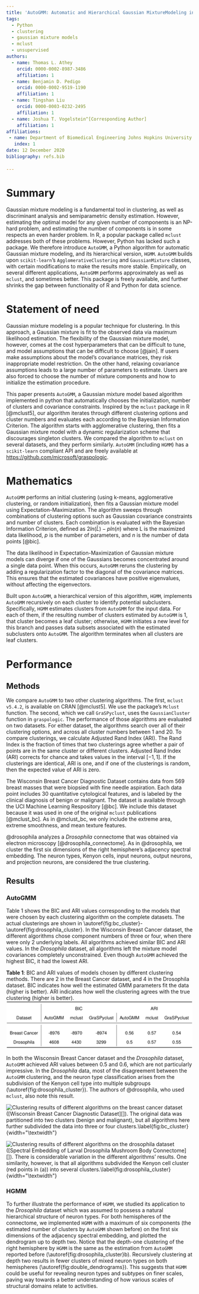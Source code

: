 ```yaml
---
title: 'AutoGMM: Automatic and Hierarchical Gaussian MixtureModeling in Python'
tags:
  - Python
  - clustering
  - gaussian mixture models
  - mclust
  - unsupervised
authors:
  - name: Thomas L. Athey
    orcid: 0000-0002-8987-3486
    affiliation: 1
  - name: Benjamin D. Pedigo
    orcid: 0000-0002-9519-1190
    affiliation: 1
  - name: Tingshan Liu
    orcid: 0000-0003-0232-2495
    affiliation: 1
  - name: Joshua T. Vogelstein^[Corresponding Author]
    affiliation: 1
affiliations:
 - name: Department of Biomedical Engineering Johns Hopkins University
   index: 1
date: 12 December 2020
bibliography: refs.bib

---
```


# Summary

Gaussian mixture modeling is a fundamental tool in clustering, as well
as discriminant analysis and semiparametric density estimation. However,
estimating the optimal model for any given number of components is an
NP-hard problem, and estimating the number of components is in some
respects an even harder problem. In R, a popular package called `mclust`
addresses both of these problems. However, Python has lacked such a
package. We therefore introduce `AutoGMM`, a Python algorithm for
automatic Gaussian mixture modeling, and its hierarchical version,
`HGMM`. `AutoGMM` builds upon `scikit-learn`’s `AgglomerativeClustering`
and `GaussianMixture` classes, with certain modifications to make the
results more stable. Empirically, on several different applications,
`AutoGMM` performs approximately as well as `mclust`, and sometimes
better. This package is freely available, and further shrinks the gap
between functionality of R and Python for data science.


# Statement of need 

Gaussian mixture modeling is a popular technique for clustering. In this
approach, a Gaussian mixture is fit to the observed data via maximum
likelihood estimation. The flexibility of the Gaussian mixture model,
however, comes at the cost hyperparameters that can be difficult to
tune, and model assumptions that can be difficult to choose [@jain]. If
users make assumptions about the model’s covariance matrices, they risk
inappropriate model restriction. On the other hand, relaxing covariance
assumptions leads to a large number of parameters to estimate. Users are
also forced to choose the number of mixture components and how to
initialize the estimation procedure.

This paper presents `AutoGMM`, a Gaussian mixture model based algorithm
implemented in python that automatically chooses the initialization,
number of clusters and covariance constraints. Inspired by the `mclust`
package in R [@mclust5], our algorithm iterates through different
clustering options and cluster numbers and evaluates each according to
the Bayesian Information Criterion. The algorithm starts with
agglomerative clustering, then fits a Gaussian mixture model with a
dynamic regularization scheme that discourages singleton clusters. We
compared the algorithm to `mclust` on several datasets, and they perform
similarly. `AutoGMM` (including `HGMM`) has a `scikit-learn` compliant API
and are freely available at <https://github.com/microsoft/graspologic>.


# Mathematics

`AutoGMM` performs an initial clustering (using k-means, agglomerative clustering, 
or random initialization), then fits a Gaussian mixture model using 
Expectation-Maximization. The algorithm sweeps through combinations of clustering 
options such as Gaussian covariance constraints and number of clusters. 
Each combination is evaluated with the Bayesian Information Criterion, 
defined as $2ln(\hat{L}) - p ln(n)$ where L is the maximized data likelihood, 
$p$ is the number of parameters, and $n$ is the number of data points [@bic].

The data likelihood in Expectation-Maximization of Gaussian mixture models 
can diverge if one of the Gaussians becomes concentrated around a single data point. 
When this occurs, `AutoGMM` reruns the clustering by adding a regularization factor 
to the diagonal of the covariance matrices. This ensures that the estimated covariances 
have positive eigenvalues, without affecting the eigenvectors. 

Built upon `AutoGMM`, a hierarchical version of this algorithm, `HGMM`, 
implements `AutoGMM` recursively on each cluster to identify potential subclusters. 
Specifically, `HGMM` estimates clusters from `AutoGMM` for the input data. 
For each of them, if the resulting number of clusters estimated by `AutoGMM` is 1, 
that cluster becomes a leaf cluster; otherwise, `HGMM` initiates a new level 
for this branch and passes data subsets associated with the estimated subclusters 
onto `AutoGMM`. The algorithm terminates when all clusters are leaf clusters.

# Performance
## Methods
We compare `AutoGMM` to two other clustering algorithms. The first,
`mclust v5.4.2`, is available on CRAN [@mclust5]. We use the package’s
`Mclust` function. The second, which we call `GraSPyclust`, uses the
`GaussianCluster` function in `graspologic`. 
The performance of those algorithms are evaluated on two datasets. 
For either dataset, the algorithms search over all of
their clustering options, and across all cluster numbers between 1 and 20. 
To compare clusterings, we calculate Adjusted Rand Index (ARI). The Rand Index is the
fraction of times that two clusterings agree whether a pair of points
are in the same cluster or different clusters. Adjusted Rand Index (ARI)
corrects for chance and takes values in the interval $[-1,1]$. If the
clusterings are identical, ARI is one, and if one of the clusterings is
random, then the expected value of ARI is zero.

The Wisconsin Breast Cancer Diagnostic Dataset contains data from 569
breast masses that were biopsied with fine needle aspiration. Each data
point includes 30 quantitative cytological features, and is labeled by
the clinical diagnosis of benign or malignant. The dataset is available
through the UCI Machine Learning Respository [@bc]. We include this
dataset because it was used in one of the original `mclust` publications
[@mclust_bc]. As in @mclust_bc, we only include the extreme area,
extreme smoothness, and mean texture features.

@drosophila analyzes a *Drosophila* connectome that was obtained via
electron microscopy [@drosophila_connectome]. As in @drosophila, we
cluster the first six dimensions of the right hemisphere’s adjacency
spectral embedding. The neuron types, Kenyon cells, input neurons,
output neurons, and projection neurons, are considered the true
clustering.

## Results
### AutoGMM

Table 1 shows the BIC and ARI values corresponding to the models 
that were chosen by each clustering algorithm on the complete datasets. 
The actual clusterings are shown in \autoref{fig:bc_cluster}-\autoref{fig:drosophila_cluster}. 
In the Wisconsin Breast Cancer dataset, the different algorithms chose
component numbers of three or four, when there were only 2 underlying
labels. All algorithms achieved similar BIC and ARI values. In the
*Drosophila* dataset, all algorithms left the mixture model covariances
completely unconstrained. Even though `AutoGMM` achieved the highest
BIC, it had the lowest ARI.

**Table 1**: BIC and ARI values of models chosen by different clustering methods. 
There are 2 in the Breast Cancer dataset, and 4 in the Drosophila dataset. 
BIC indicates how well the estimated GMM parameters fit the data (higher is better). 
ARI indicates how well the clustering agrees with the true clustering (higher is better).
![](images/table.png)

In both the Wisconsin Breast Cancer dataset and the *Drosophila*
dataset, `AutoGMM` achieved ARI values between 0.5 and 0.6, which are
not particularly impressive. In the *Drosophila* data, most of the
disagreement between the `AutoGMM` clustering, and the neuron type
classification arises from the subdivision of the Kenyon cell type into
multiple subgroups (\autoref{fig:drosophila_cluster}). The authors of
@drosophila, who used `mclust`, also note this result.

![Clustering results of different algorithms on the breast cancer
dataset ([Wisconsin Breast Cancer Diagnostic Dataset][]). The original data was partitioned into two clusters (benign and malignant), but all algorithms here further
subdivided the data into three or four clusters.\label{fig:bc_cluster}](images/combined_bc_square.png){width="\textwidth"}

![Clustering results of different algorithms on the drosophila dataset
([Spectral Embedding of Larval *Drosophila* Mushroom Body Connectome][]). 
There is considerable variation in the different algorithms’ results. One similarity, however, is that all
algorithms subdivided the Kenyon cell cluster (red points in **(a)**)
into several clusters.\label{fig:drosophila_cluster}](images/combined_drosophila_square.png){width="\textwidth"}


### HGMM
To further illustrate the performance of `HGMM`, we studied its
application to the *Drosophila* dataset which was assumed to possess a
natural hierarchical structure of neuron types. For both hemispheres of
the connectome, we implemented `HGMM` with a maximum of six components
(the estimated number of clusters by `AutoGMM` shown before) on the
first six dimensions of the adjacency spectral embedding, and plotted
the dendrogram up to depth two. Notice that the depth-one clustering of
the right hemisphere by `HGMM` is the same as the estimation from
`AutoGMM` reported before (\autoref{fig:drosophila_cluster}b).
Recursively clustering at depth two results in fewer clusters of mixed
neuron types on both hemispheres (\autoref{fig:double_dendrograms}).
This suggests that `HGMM` could be useful for revealing neuron types and
subtypes on finer scales, paving way towards a better understanding of
how various scales of structural domains relate to activities.
